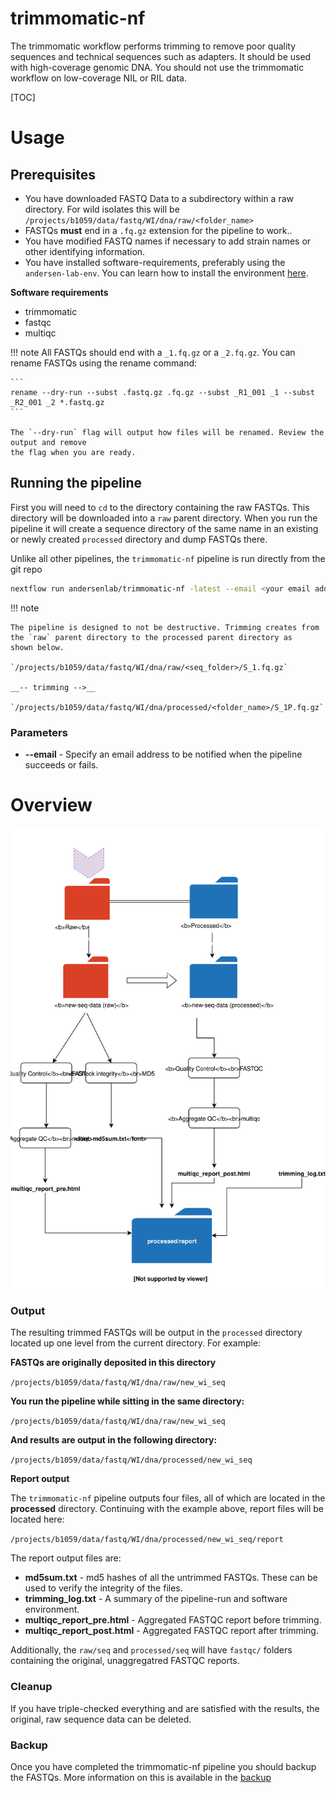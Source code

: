 # trimmomatic-nf

The trimmomatic workflow performs trimming to remove poor quality sequences and technical sequences such as adapters. It should be used with high-coverage genomic DNA. You should not use the trimmomatic workflow on low-coverage NIL or RIL data.

[TOC]

# Usage

## Prerequisites

* You have downloaded FASTQ Data to a subdirectory within a raw directory. For wild isolates this will be `/projects/b1059/data/fastq/WI/dna/raw/<folder_name>`
* FASTQs __must__ end in a `.fq.gz` extension for the pipeline to work..
* You have modified FASTQ names if necessary to add strain names or other identifying information.
* You have installed software-requirements, preferably using the `andersen-lab-env`. You can learn how to install the environment [here](quest-setup).

__Software requirements__

* trimmomatic
* fastqc
* multiqc

!!! note
    All FASTQs should end with a `_1.fq.gz` or a `_2.fq.gz`. You can rename FASTQs using the rename command:

    ```
    rename --dry-run --subst .fastq.gz .fq.gz --subst _R1_001 _1 --subst _R2_001 _2 *.fastq.gz
    ```

    The `--dry-run` flag will output how files will be renamed. Review the output and remove
    the flag when you are ready. 
  

## Running the pipeline

First you will need to `cd` to the directory containing the raw FASTQs. This directory will be downloaded into a `raw` parent directory.
When you run the pipeline it will create a sequence directory of the same name in an existing or newly created `processed` directory and dump FASTQs there.

Unlike all other pipelines, the `trimmomatic-nf` pipeline is run directly from the git repo

```bash
nextflow run andersenlab/trimmomatic-nf -latest --email <your email address>
```

!!! note

    The pipeline is designed to not be destructive. Trimming creates from the `raw` parent directory to the processed parent directory as
    shown below.

    `/projects/b1059/data/fastq/WI/dna/raw/<seq_folder>/S_1.fq.gz` 

    __-- trimming -->__

    `/projects/b1059/data/fastq/WI/dna/processed/<folder_name>/S_1P.fq.gz`

### Parameters

* __--email__ - Specify an email address to be notified when the pipeline succeeds or fails.

# Overview

![](img/trimmomatic-nf.svg)

### Output

The resulting trimmed FASTQs will be output in the `processed` directory located up one level from the current directory. For example:

__FASTQs are originally deposited in this directory__

`/projects/b1059/data/fastq/WI/dna/raw/new_wi_seq`

__You run the pipeline while sitting in the same directory:__

`/projects/b1059/data/fastq/WI/dna/raw/new_wi_seq`

__And results are output in the following directory:__

`/projects/b1059/data/fastq/WI/dna/processed/new_wi_seq`

__Report output__

The `trimmomatic-nf` pipeline outputs four files, all of which are located in the __processed__ directory. Continuing with the example above, report files will be located here:

`/projects/b1059/data/fastq/WI/dna/processed/new_wi_seq/report`

The report output files are:

* __md5sum.txt__ - md5 hashes of all the untrimmed FASTQs. These can be used to verify the integrity of the files.
* __trimming_log.txt__ - A summary of the pipeline-run and software environment.
* __multiqc_report_pre.html__ - Aggregated FASTQC report before trimming.
* __multiqc_report_post.html__ - Aggregated FASTQC report after trimming.

Additionally, the `raw/seq` and `processed/seq` will have `fastqc/` folders containing the original, unaggregatred FASTQC reports.

### Cleanup

If you have triple-checked everything and are satisfied with the results, the original, raw sequence data can be deleted.

### Backup

Once you have completed the trimmomatic-nf pipeline you should backup the FASTQs. More information on this is available in the [backup](backup.md)
